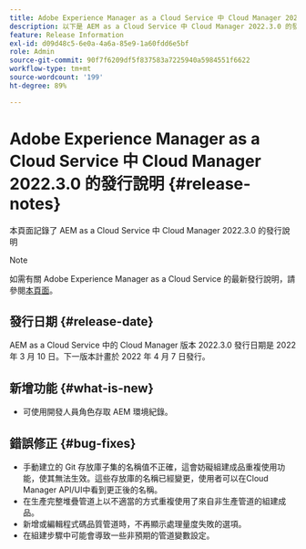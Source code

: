 ```yaml
---
title: Adobe Experience Manager as a Cloud Service 中 Cloud Manager 2022.3.0 的發行說明
description: 以下是 AEM as a Cloud Service 中 Cloud Manager 2022.3.0 的發行說明。
feature: Release Information
exl-id: d09d48c5-6e0a-4a6a-85e9-1a60fdd6e5bf
role: Admin
source-git-commit: 90f7f6209df5f837583a7225940a5984551f6622
workflow-type: tm+mt
source-wordcount: '199'
ht-degree: 89%

---
```


# Adobe Experience Manager as a Cloud Service 中 Cloud Manager 2022.3.0 的發行說明 {#release-notes}

本頁面記錄了 AEM as a Cloud Service 中 Cloud Manager 2022.3.0 的發行說明

>[!NOTE]
>
>如需有關 Adobe Experience Manager as a Cloud Service 的最新發行說明，請參閱[本頁面](/help/release-notes/release-notes-cloud/release-notes-current.md)。

## 發行日期 {#release-date}

AEM as a Cloud Service 中的 Cloud Manager 版本 2022.3.0 發行日期是 2022 年 3 月 10 日。下一版本計畫於 2022 年 4 月 7 日發行。

## 新增功能 {#what-is-new}

* 可使用開發人員角色存取 AEM 環境紀錄。

## 錯誤修正 {#bug-fixes}

* 手動建立的 Git 存放庫子集的名稱值不正確，這會妨礙組建成品重複使用功能，使其無法生效。這些存放庫的名稱已經變更，使用者可以在Cloud Manager API/UI中看到更正後的名稱。
* 在生產完整堆疊管道上以不適當的方式重複使用了來自非生產管道的組建成品。
* 新增或編輯程式碼品質管道時，不再顯示處理量度失敗的選項。
* 在組建步驟中可能會導致一些非預期的管道變數設定。
